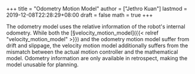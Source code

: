 +++
title = "Odometry Motion Model"
author = ["Jethro Kuan"]
lastmod = 2019-12-08T22:28:29+08:00
draft = false
math = true
+++

The odometry model uses the relative information of the robot's
internal odometry. While both the [§velocity\_motion\_model]({{< relref "velocity_motion_model" >}}) and the
odometry motion model suffer from drift and slippage, the velocity
motion model additionally suffers from the mismatch between the actual
motion controller and the mathematical model. Odometry information are
only available in retrospect, making the model unusable for planning.
